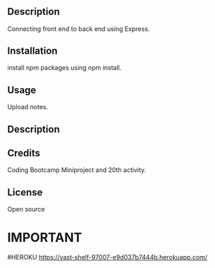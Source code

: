 # <NPM EXPRESS>

## Description

Connecting front end to back end using Express.
## Installation

install npm packages using npm install.

## Usage

Upload notes.

## Description

## Credits

Coding Bootcamp Miniproject and 20th activity.

## License

Open source


# IMPORTANT 
#HEROKU
https://vast-shelf-97007-e9d037b7444b.herokuapp.com/
